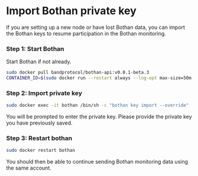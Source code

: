 # Import Bothan private key

If you are setting up a new node or have lost Bothan data, you can import the Bothan keys to resume participation in the Bothan monitoring.

### Step 1: Start Bothan

Start Bothan if not already.

```bash
sudo docker pull bandprotocol/bothan-api:v0.0.1-beta.3
CONTAINER_ID=$(sudo docker run --restart always --log-opt max-size=50m --log-opt max-file=5 -d --name bothan -v "$HOME/.bothan:/root/.bothan" -p 50051:50051 bandprotocol/bothan-api:v0.0.1-beta.3)
```

### Step 2: Import private key

```bash
sudo docker exec -it bothan /bin/sh -c "bothan key import --override"
```

You will be prompted to enter the private key. Please provide the private key you have previously saved.

### Step 3: Restart bothan

```bash
sudo docker restart bothan
```

You should then be able to continue sending Bothan monitoring data using the same account.
